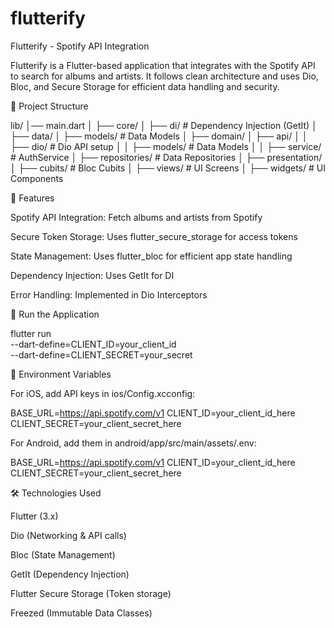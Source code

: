 # flutterify

Flutterify - Spotify API Integration

Flutterify is a Flutter-based application that integrates with the Spotify API to search for albums and artists. It follows clean architecture and uses Dio, Bloc, and Secure Storage for efficient data handling and security.

📂 Project Structure

lib/
│── main.dart
│
├── core/
│   ├── di/                # Dependency Injection (GetIt)
│
├── data/
│   ├── models/            # Data Models
│
├── domain/
│   ├── api/
│   │   ├── dio/           # Dio API setup
│   │   ├── models/            # Data Models
│   │   ├── service/       # AuthService
│   ├── repositories/      # Data Repositories
│
├── presentation/
│   ├── cubits/            # Bloc Cubits
│   ├── views/             # UI Screens
│   ├── widgets/           # UI Components

🚀 Features

Spotify API Integration: Fetch albums and artists from Spotify

Secure Token Storage: Uses flutter_secure_storage for access tokens

State Management: Uses flutter_bloc for efficient app state handling

Dependency Injection: Uses GetIt for DI

Error Handling: Implemented in Dio Interceptors

🔧 Run the Application

flutter run \
  --dart-define=CLIENT_ID=your_client_id \
  --dart-define=CLIENT_SECRET=your_secret


🔑 Environment Variables

For iOS, add API keys in ios/Config.xcconfig:

BASE_URL=https://api.spotify.com/v1
CLIENT_ID=your_client_id_here
CLIENT_SECRET=your_client_secret_here

For Android, add them in android/app/src/main/assets/.env:

BASE_URL=https://api.spotify.com/v1
CLIENT_ID=your_client_id_here
CLIENT_SECRET=your_client_secret_here


🛠 Technologies Used

Flutter (3.x)

Dio (Networking & API calls)

Bloc (State Management)

GetIt (Dependency Injection)

Flutter Secure Storage (Token storage)

Freezed (Immutable Data Classes)
